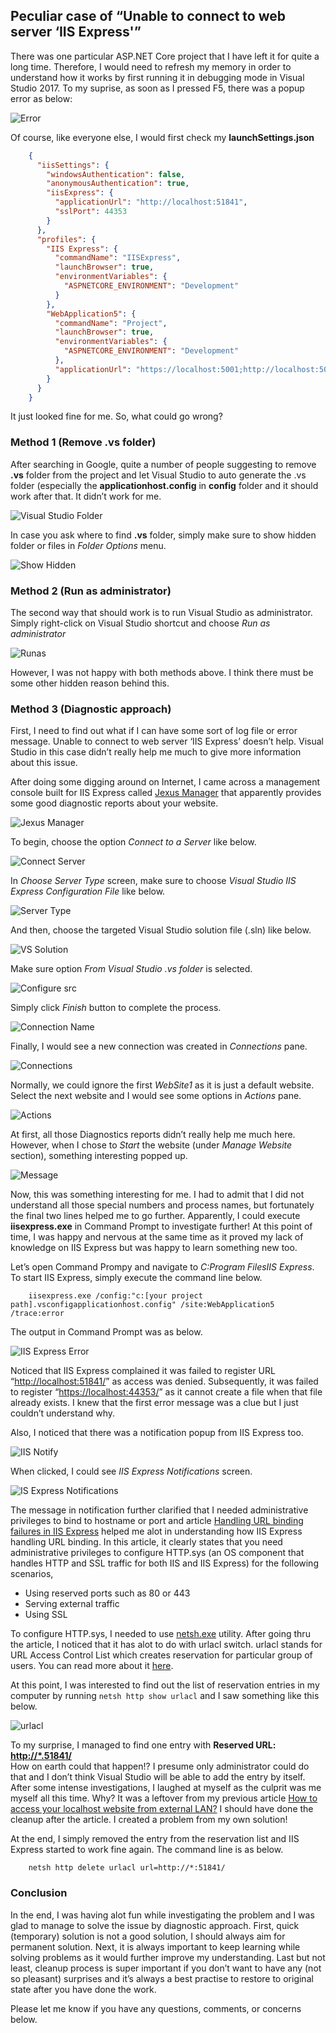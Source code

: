 ## Peculiar case of “Unable to connect to web server ‘IIS Express'”

There was one particular ASP.NET Core project that I have left it for quite a long time. Therefore, I would need to refresh my memory in order to understand how it works by first running it in debugging mode in Visual Studio 2017. To my suprise, as soon as I pressed F5, there was a popup error as below:

![Error](https://cdn.hashnode.com/res/hashnode/image/upload/v1662286816747/9u6QEc17s.png)

Of course, like everyone else, I would first check my **launchSettings.json**

```json
    {
      "iisSettings": {
        "windowsAuthentication": false,
        "anonymousAuthentication": true,
        "iisExpress": {
          "applicationUrl": "http://localhost:51841",
          "sslPort": 44353
        }
      },
      "profiles": {
        "IIS Express": {
          "commandName": "IISExpress",
          "launchBrowser": true,
          "environmentVariables": {
            "ASPNETCORE_ENVIRONMENT": "Development"
          }
        },
        "WebApplication5": {
          "commandName": "Project",
          "launchBrowser": true,
          "environmentVariables": {
            "ASPNETCORE_ENVIRONMENT": "Development"
          },
          "applicationUrl": "https://localhost:5001;http://localhost:5000"
        }
      }
    }    
```

It just looked fine for me. So, what could go wrong?

### Method 1 (Remove .vs folder)

After searching in Google, quite a number of people suggesting to remove **.vs** folder from the project and let Visual Studio to auto generate the .vs folder (especially the **applicationhost.config** in **config** folder and it should work after that. It didn’t work for me.

![Visual Studio Folder](https://cdn.hashnode.com/res/hashnode/image/upload/v1662286817862/djQZPpVVZb.png)

In case you ask where to find **.vs** folder, simply make sure to show hidden folder or files in _Folder Options_ menu.

![Show Hidden](https://cdn.hashnode.com/res/hashnode/image/upload/v1662286819378/oMgOTvt0i.png)

### Method 2 (Run as administrator)

The second way that should work is to run Visual Studio as administrator. Simply right-click on Visual Studio shortcut and choose _Run as administrator_

![Runas](https://cdn.hashnode.com/res/hashnode/image/upload/v1662286820924/evtrRjljm.png)

However, I was not happy with both methods above. I think there must be some other hidden reason behind this.

### Method 3 (Diagnostic approach)

First, I need to find out what if I can have some sort of log file or error message. Unable to connect to web server ‘IIS Express’ doesn’t help. Visual Studio in this case didn’t really help me much to give more information about this issue.

After doing some digging around on Internet, I came across a management console built for IIS Express called [Jexus Manager](https://www.jexusmanager.com/) that apparently provides some good diagnostic reports about your website.

![Jexus Manager](https://cdn.hashnode.com/res/hashnode/image/upload/v1662286822203/qn43fueSH.png)

To begin, choose the option _Connect to a Server_ like below.

![Connect Server](https://cdn.hashnode.com/res/hashnode/image/upload/v1662286823428/BAwDDxjBo.png)

In _Choose Server Type_ screen, make sure to choose _Visual Studio IIS Express Configuration File_ like below.

![Server Type](https://cdn.hashnode.com/res/hashnode/image/upload/v1662286824775/EzVFfbW9w.png)

And then, choose the targeted Visual Studio solution file (.sln) like below.

![VS Solution](https://cdn.hashnode.com/res/hashnode/image/upload/v1662286826358/jU4PRNfdv.png)

Make sure option _From Visual Studio .vs folder_ is selected.

![Configure src](https://cdn.hashnode.com/res/hashnode/image/upload/v1662286828340/-W4aX9sqt.png)

Simply click _Finish_ button to complete the process.

![Connection Name](https://cdn.hashnode.com/res/hashnode/image/upload/v1662286829971/Z0RoCliR9.png)

Finally, I would see a new connection was created in _Connections_ pane.

![Connections](https://cdn.hashnode.com/res/hashnode/image/upload/v1662286831407/yXx72wntk.png)

Normally, we could ignore the first _WebSite1_ as it is just a default website. Select the next website and I would see some options in _Actions_ pane.

![Actions](https://cdn.hashnode.com/res/hashnode/image/upload/v1662286832605/mxvTcqDdZ.png)

At first, all those Diagnostics reports didn’t really help me much here. However, when I chose to _Start_ the website (under _Manage Website_ section), something interesting popped up.

![Message](https://cdn.hashnode.com/res/hashnode/image/upload/v1662286834102/k6MScjjKg.png)

Now, this was something interesting for me. I had to admit that I did not understand all those special numbers and process names, but fortunately the final two lines helped me to go further. Apparently, I could execute **iisexpress.exe** in Command Prompt to investigate further! At this point of time, I was happy and nervous at the same time as it proved my lack of knowledge on IIS Express but was happy to learn something new too.

Let’s open Command Prompy and navigate to _C:Program FilesIIS Express_. To start IIS Express, simply execute the command line below.

```batch
    iisexpress.exe /config:"c:[your project path].vsconfigapplicationhost.config" /site:WebApplication5 /trace:error    
```

The output in Command Prompt was as below.

![IIS Express Error](https://cdn.hashnode.com/res/hashnode/image/upload/v1662286835635/9qqJXuSYj.png)

Noticed that IIS Express complained it was failed to register URL “[http://localhost:51841/](http://localhost:51841/)” as access was denied. Subsequently, it was failed to register “[https://localhost:44353/](https://localhost:44353/)” as it cannot create a file when that file already exists. I knew that the first error message was a clue but I just couldn’t understand why.

Also, I noticed that there was a notification popup from IIS Express too.

![IIS Notify](https://cdn.hashnode.com/res/hashnode/image/upload/v1662286836839/IVZ_ElaUP.png)

When clicked, I could see _IIS Express Notifications_ screen.

![IS Express Notifications](https://cdn.hashnode.com/res/hashnode/image/upload/v1662286838412/8PFTi8X6t.png)

The message in notification further clarified that I needed administrative privileges to bind to hostname or port and article [Handling URL binding failures in IIS Express](https://docs.microsoft.com/en-us/iis/extensions/using-iis-express/handling-url-binding-failures-in-iis-express) helped me alot in understanding how IIS Express handling URL binding. In this article, it clearly states that you need administrative privileges to configure HTTP.sys (an OS component that handles HTTP and SSL traffic for both IIS and IIS Express) for the following scenarios,

*   Using reserved ports such as 80 or 443
*   Serving external traffic
*   Using SSL

To configure HTTP.sys, I needed to use [netsh.exe](http://) utility. After going thru the article, I noticed that it has alot to do with urlacl switch. urlacl stands for URL Access Control List which creates reservation for particular group of users. You can read more about it [here](https://serverfault.com/questions/822207/how-does-url-reservation-actually-work-in-windows-particularly-the-acls).

At this point, I was interested to find out the list of reservation entries in my computer by running `netsh http show urlacl` and I saw something like this below.

![urlacl](https://cdn.hashnode.com/res/hashnode/image/upload/v1662286839767/XtcdWBDVZ.png)

To my surprise, I managed to find one entry with **Reserved URL: [http://\*.51841/](http://*.51841/)**  
How on earth could that happen!? I presume only administrator could do that and I don’t think Visual Studio will be able to add the entry by itself. After some intense investigations, I laughed at myself as the culprit was me myself all this time. Why? It was a leftover from my previous article [How to access your localhost website from external LAN?](https://codecultivation.com/how-to-access-your-localhost-website-from-external/) I should have done the cleanup after the article. I created a problem from my own solution!

At the end, I simply removed the entry from the reservation list and IIS Express started to work fine again. The command line is as below.

```batch
    netsh http delete urlacl url=http://*:51841/
```

### Conclusion

In the end, I was having alot fun while investigating the problem and I was glad to manage to solve the issue by diagnostic approach. First, quick (temporary) solution is not a good solution, I should always aim for permanent solution. Next, it is always important to keep learning while solving problems as it would further improve my understanding. Last but not least, cleanup process is super important if you don’t want to have any (not so pleasant) surprises and it’s always a best practise to restore to original state after you have done the work.

Please let me know if you have any questions, comments, or concerns below.